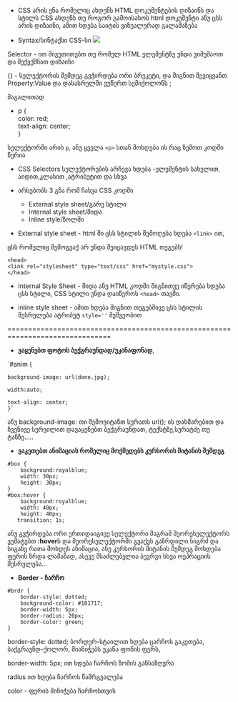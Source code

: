 - CSS არის ენა რომელიც ახდენს HTML დოკუმენტების დიზაინს და სტილს
CSS ახდენს თუ როგორ გამოისახოს html დოკუმენტი
ანუ ცსს არის დიზაინი, ამით ხდება საიტის ვიზუალურად გალამაზება

- Syntax/სინტაქსი CSS-სი
![](https://www.w3schools.com/css/selector.gif)

Selector - ით მივუთითებთ თუ რომელ HTML ელემენტზე უნდა ვიმუშაოთ და შექვქმნათ დიზაინი

{} - სელექტორის შემდეგ გვჭირდება ორი ბრეკეტი, და შიგნით შევიყვანთ Property:Value და დასასრულში ვუწერთ სემიქოლონს ;

მაგალითად

- <!--- --->
    p {    
    color: red;    
    text-align: center;    
  }
  
სელექტორში არის `p`, ანუ ყველა `<p>` სთან მოხდება ის რაც ზემოთ კოდში წერია

- CSS Selectors
სელექტორების არჩევა ხდება -ელემენტის სახელით, აიდით,კლასით ,ატრიბუტით და სხვა


- არსებობს 3 გზა რომ ჩასვა CSS კოდში
    - External style sheet/გარე სტილი
    - Internal style sheet/შიდა
    - Inline style/ზოლში


- External style sheet -  html ში ცსს სტილის შემოღება ხდება `<link>` ით,

ცსს რომელიც შემოგვაქ არ უნდა შეიცავდეს HTML თეგებს!
<!-- -->
    <head>
    <link rel="stylesheet" type="text/css" href="mystyle.css">
    </head>

- Internal Style Sheet - შიდა ანუ HTML კოდში შიგნითვე იწერება ხდება ცსს სტილი, CSS სტილი უნდა დაიწეროს `<head>`  თავში.    

- inline style sheet - ამით ხდება შიგნით თეგებშივე ცსს სტილის შესრულება ატრიბუტ `style=''` მეშვეობით

===============================================================================

- <b>ვაყენებთ ფოტოს ბექგრაუნდად/უკანაფონად</b>, 


`#anim {   
 
    background-image: url(done.jpg);    
    
    width:auto;    
    
    text-align: center;
    }`
ანუ background-image: თი შემოვიტანთ სურათს url(); ის დახმარებით და ჩვენივე სურვილით დავაყენებთ ბექგრაუნდათ, ტექსტზე,სურატძე თუ ტანზე.....

- <b>ვაკეთებთ ანიმაციას რომელიც მოქმედებს კურსორის მიტანის შემდეგ</b> 
<!--- --->
    #box {
        background:royalblue;
        width: 30px;
        height: 30px;
    }
    #box:hover {
        background:royalblue;
        width: 40px;
        height: 40px;
       transition: 1s;
ანუ გვჭირდება ორი ერთიდაიგივე სელექტორი მაგრამ მეორესელექტორს ვუმატებთ <b>:hover</b>ს და მეორესელექტორში გვაქვს გაზრდილი სიგრძ და სიგანე რათა მოხდეს ანიმაცია, ანუ კურსორის მიტანის შემდეგ მოხდება ფერის ზრდა ლამაზად, ასევე შსაძლებელია ბევრვი სხვა ოეპრაციის შესრულება...  

- <b>Border - ჩარჩო</b>
<!--- --->
    #brdr {
        border-style: dotted;
        background-color: #181717;
        border-width: 5px;
        border-radius: 20px;
        border-color: green;
    }
 border-style: dotted;  ბორდერ-სტაილით ხდება ცარჩოს გაკეთება, ბაქგრაუნდ-ქოლორ, მიანიჭებს უკანა ფონის ფერს, 
 
border-width: 5px; ით ხდება ჩარჩოს ზომის განსაზღვრა

radius ით ხდება ჩარჩოს წამრგვალება

color - ფერის მინიჭება ჩარჩოსთვის 
